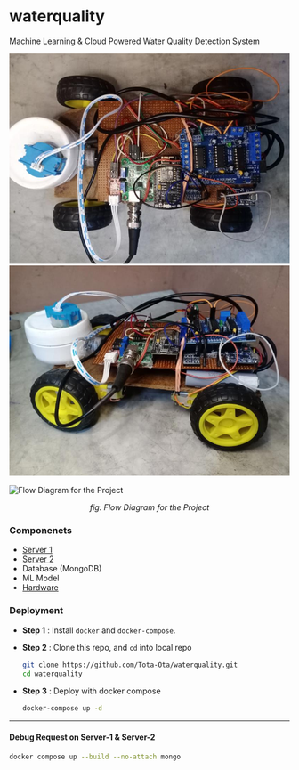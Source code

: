 # waterquality
Machine Learning & Cloud Powered Water Quality Detection System

![Hardware](./hardware/IMG/1.jpeg)
![Hardware](./hardware/IMG/2.jpeg)



![Flow Diagram for the Project](./docs/flow.png)

<div align='center'>
    <i>
        fig: Flow Diagram for the Project
    </i>
</div>

### Componenets
- [Server 1](./server-1)
- [Server 2](./server-2)
- Database (MongoDB)
- ML Model 
- [Hardware](./hardware)

### Deployment 

- **Step 1** : Install `docker` and `docker-compose`.

- **Step 2** : Clone this repo, and `cd` into local repo

    ``` bash
    git clone https://github.com/Tota-Ota/waterquality.git
    cd waterquality
    ```

- **Step 3** : Deploy with docker compose 


    ``` bash
    docker-compose up -d 
    ```

---

#### Debug Request on Server-1 & Server-2

``` bash
docker compose up --build --no-attach mongo 
```
